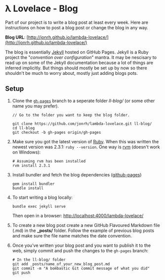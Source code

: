 # λ Lovelace - Blog

Part of our project is to write a blog post at least every week. Here are instructions on how to post a blog post or change the blog in any way.

**Blog URL**: [http://jonrh.github.io/lambda-lovelace/](http://jonrh.github.io/lambda-lovelace/)

The blog is essentially [Jekyll](http://jekyllrb.com/) hosted on GitHub Pages. Jekyll is a Ruby project the "*convention over configuration*" mantra. It may be nescisary to read up on some of the Jekyll documentation because a lot of things are inferred implicitly. But things should mostly be set up by now so there shouldn't be much to worry about, mostly just adding blogs pots.

## Setup

1. Clone the [`gh-pages`](https://github.com/jonrh/lambda-lovelace/tree/gh-pages) branch to a seperate folder *ll-blog/* (or some other name you may prefer).
	
	```
	// Go to the folder you want to keep the blog folder.

	git clone https://github.com/jonrh/lambda-lovelace.git ll-blog/
	cd ll-blog
	git checkout -b gh-pages origin/gh-pages
	```

2. Make sure you got the latest version of [Ruby](https://www.ruby-lang.org/en/). When this was written the newest version was 2.3.1: `ruby --version`. One way is [rvm](https://rvm.io/) (doesn't work on Windows):
	
	```
	# Assuming rvm has been installed
	rvm install 2.3.1
	```

3. Install bundler and fetch the blog dependencies ([github-pages](https://github.com/github/pages-gem))
	
	```
	gem install bundler
	bundle install
	```
	
4. To start writing a blog locally:
	
	```
	bundle exec jekyll serve
	```
	
	Then open in a browser: [http://localhost:4000/lambda-lovelace/](http://localhost:4000/lambda-lovelace/)

5. To create a new blog post create a new GitHub Flavoured Markdown file (.md) in the **_posts/** folder. Follow the example of previous blog posts and make sure the file name matches the date convention.

6. Once you've written your blog post and you want to publish it to the web, simply commit and push the changes to the `gh-pages` branch:
	
	```
	# In the ll-blog/ folder
	git add _posts/name_of_your_new_blog_post.md
	git commit -m "A bombastic Git commit message of what you did"
	git push
	```